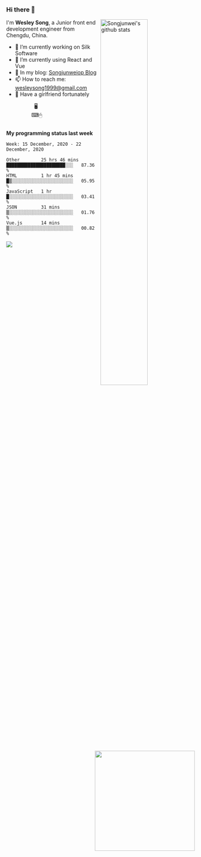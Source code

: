 ### Hi there 👋
<img align="right" alt="Songjunwei's github stats" width="50%" src="https://github-readme-stats.vercel.app/api?username=Songjunweiop&show_icons=true">

I'm **Wesley Song**, a Junior front end development engineer from Chengdu, China.

- 🔭 I’m currently working on Silk Software
- 🌱 I’m currently using React and Vue
- 💬 In my blog: [Songjunweiop Blog](https://songjunweiop.github.io/)
- 📫 How to reach me: <wesleysong1999@gmail.com>
- 💞 Have a girlfriend fortunately

<img height="267px" align="right" src="https://github-readme-stats.anuraghazra1.vercel.app/api/top-langs/?username=Songjunweiop" />
&nbsp;&nbsp;&nbsp;&nbsp;&nbsp;&nbsp;&nbsp;&nbsp;&nbsp;&nbsp;&nbsp;&nbsp;&nbsp;&nbsp;&nbsp;&nbsp;&nbsp;&nbsp;&nbsp;🖥
<br>
&nbsp;&nbsp;&nbsp;&nbsp;&nbsp;&nbsp;&nbsp;&nbsp;&nbsp;&nbsp;&nbsp;&nbsp;&nbsp;&nbsp;&nbsp;&nbsp;&nbsp;⌨🖱
<br><br>

**My programming status last week**

<!--START_SECTION:waka-->
```text
Week: 15 December, 2020 - 22 December, 2020

Other        25 hrs 46 mins  ██████████████████████░░░   87.36 % 
HTML         1 hr 45 mins    █▒░░░░░░░░░░░░░░░░░░░░░░░   05.95 % 
JavaScript   1 hr            █░░░░░░░░░░░░░░░░░░░░░░░░   03.41 % 
JSON         31 mins         ▒░░░░░░░░░░░░░░░░░░░░░░░░   01.76 % 
Vue.js       14 mins         ▒░░░░░░░░░░░░░░░░░░░░░░░░   00.82 % 
```
<!--END_SECTION:waka-->
<img src="https://s3.ax1x.com/2020/12/21/r0kCbn.png" />

